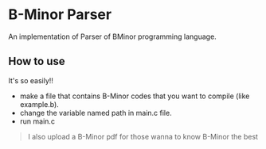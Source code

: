 # B-Minor Parser
An implementation of Parser of BMinor programming language.
## How to use 
It's so easily!!
- make a file that contains B-Minor codes that you want to compile (like example.b).
- change the variable named path in main.c file.
- run main.c

> I also upload a B-Minor pdf for those wanna to know B-Minor the best
